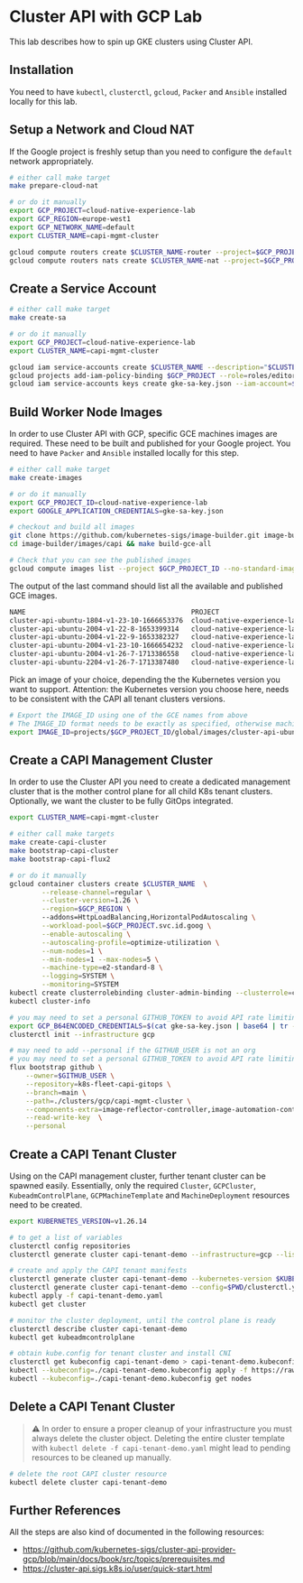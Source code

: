 # Cluster API with GCP Lab

This lab describes how to spin up GKE clusters using Cluster API.

## Installation

You need to have `kubectl`, `clusterctl`, `gcloud`, `Packer` and `Ansible` installed locally for this lab. 

## Setup a Network and Cloud NAT

If the Google project is freshly setup than you need to configure the `default` network appropriately.

```bash
# either call make target
make prepare-cloud-nat

# or do it manually
export GCP_PROJECT=cloud-native-experience-lab
export GCP_REGION=europe-west1
export GCP_NETWORK_NAME=default
export CLUSTER_NAME=capi-mgmt-cluster

gcloud compute routers create $CLUSTER_NAME-router --project=$GCP_PROJECT --region=$GCP_REGION --network=$GCP_NETWORK_NAME
gcloud compute routers nats create $CLUSTER_NAME-nat --project=$GCP_PROJECT --router-region=$GCP_REGION --router=$CLUSTER_NAME-router --nat-all-subnet-ip-ranges --auto-allocate-nat-external-ips
```

## Create a Service Account

```bash
# either call make target
make create-sa

# or do it manually
export GCP_PROJECT=cloud-native-experience-lab
export CLUSTER_NAME=capi-mgmt-cluster

gcloud iam service-accounts create $CLUSTER_NAME --description="$CLUSTER_NAME Service Account" --display-name="$CLUSTER_NAME Service Account"
gcloud projects add-iam-policy-binding $GCP_PROJECT --role=roles/editor --member=serviceAccount:$CLUSTER_NAME@$GCP_PROJECT.iam.gserviceaccount.com
gcloud iam service-accounts keys create gke-sa-key.json --iam-account=$CLUSTER_NAME@$GCP_PROJECT.iam.gserviceaccount.com
```

## Build Worker Node Images

In order to use Cluster API with GCP, specific GCE machines images are required. These need to be built and published for your Google project. You need to have `Packer` and `Ansible` installed locally for this step.

```bash
# either call make target
make create-images

# or do it manually
export GCP_PROJECT_ID=cloud-native-experience-lab
export GOOGLE_APPLICATION_CREDENTIALS=gke-sa-key.json

# checkout and build all images
git clone https://github.com/kubernetes-sigs/image-builder.git image-builder
cd image-builder/images/capi && make build-gce-all

# Check that you can see the published images
gcloud compute images list --project $GCP_PROJECT_ID --no-standard-images
```

The output of the last command should list all the available and published GCE images.

```markdown
NAME                                         PROJECT                      FAMILY                      DEPRECATED  STATUS
cluster-api-ubuntu-1804-v1-23-10-1666653376  cloud-native-experience-lab  capi-ubuntu-1804-k8s-v1-23              READY
cluster-api-ubuntu-2004-v1-22-8-1653399314   cloud-native-experience-lab  capi-ubuntu-2004-k8s-v1-22              READY
cluster-api-ubuntu-2004-v1-22-9-1653382327   cloud-native-experience-lab  capi-ubuntu-2004-k8s-v1-22              READY
cluster-api-ubuntu-2004-v1-23-10-1666654232  cloud-native-experience-lab  capi-ubuntu-2004-k8s-v1-23              READY
cluster-api-ubuntu-2004-v1-26-7-1713386558   cloud-native-experience-lab  capi-ubuntu-2004-k8s-v1-26              READY
cluster-api-ubuntu-2204-v1-26-7-1713387480   cloud-native-experience-lab  capi-ubuntu-2204-k8s-v1-26              READY
```

Pick an image of your choice, depending the the Kubernetes version you want to support. Attention: the Kubernetes version you
choose here, needs to be consistent with the CAPI all tenant clusters versions.

```bash
# Export the IMAGE_ID using one of the GCE names from above
# The IMAGE_ID format needs to be exactly as specified, otherwise machine creation will fail later on!!!
export IMAGE_ID=projects/$GCP_PROJECT_ID/global/images/cluster-api-ubuntu-2004-v1-22-9-1653382327
```

## Create a CAPI Management Cluster

In order to use the Cluster API you need to create a dedicated management cluster that is the mother control plane for
all child K8s tenant clusters. Optionally, we want the cluster to be fully GitOps integrated.

```bash
export CLUSTER_NAME=capi-mgmt-cluster

# either call make targets
make create-capi-cluster
make bootstrap-capi-cluster
make bootstrap-capi-flux2

# or do it manually
gcloud container clusters create $CLUSTER_NAME  \
		--release-channel=regular \
		--cluster-version=1.26 \
		--region=$GCP_REGION \ 
		--addons=HttpLoadBalancing,HorizontalPodAutoscaling \
		--workload-pool=$GCP_PROJECT.svc.id.goog \
		--enable-autoscaling \
		--autoscaling-profile=optimize-utilization \
		--num-nodes=1 \
		--min-nodes=1 --max-nodes=5 \
		--machine-type=e2-standard-8 \
		--logging=SYSTEM \
		--monitoring=SYSTEM
kubectl create clusterrolebinding cluster-admin-binding --clusterrole=cluster-admin --user=$$(gcloud config get-value core/account)
kubectl cluster-info

# you may need to set a personal GITHUB_TOKEN to avoid API rate limiting
export GCP_B64ENCODED_CREDENTIALS=$(cat gke-sa-key.json | base64 | tr -d '\n' )
clusterctl init --infrastructure gcp

# may need to add --personal if the GITHUB_USER is not an org
# you may need to set a personal GITHUB_TOKEN to avoid API rate limiting
flux bootstrap github \
    --owner=$GITHUB_USER \
    --repository=k8s-fleet-capi-gitops \
    --branch=main \
    --path=./clusters/gcp/capi-mgmt-cluster \
    --components-extra=image-reflector-controller,image-automation-controller \
    --read-write-key  \
    --personal
```

## Create a CAPI Tenant Cluster

Using on the CAPI management cluster, further tenant cluster can be spawned easily. Essentially, only the required `Cluster`, `GCPCluster`, `KubeadmControlPlane`, `GCPMachineTemplate` and `MachineDeployment` resources need to be created.

```bash
export KUBERNETES_VERSION=v1.26.14

# to get a list of variables
clusterctl config repositories
clusterctl generate cluster capi-tenant-demo --infrastructure=gcp --list-variables

# create and apply the CAPI tenant manifests
clusterctl generate cluster capi-tenant-demo --kubernetes-version $KUBERNETES_VERSION --control-plane-machine-count=1 --worker-machine-count=1 > capi-tenant-demo.yaml
clusterctl generate cluster capi-tenant-demo --config=$PWD/clusterctl.yaml > capi-tenant-demo.yaml
kubectl apply -f capi-tenant-demo.yaml
kubectl get cluster 

# monitor the cluster deployment, until the control plane is ready
clusterctl describe cluster capi-tenant-demo 
kubectl get kubeadmcontrolplane

# obtain kube.config for tenant cluster and install CNI
clusterctl get kubeconfig capi-tenant-demo > capi-tenant-demo.kubeconfig
kubectl --kubeconfig=./capi-tenant-demo.kubeconfig apply -f https://raw.githubusercontent.com/projectcalico/calico/v3.26.1/manifests/calico.yaml
kubectl --kubeconfig=./capi-tenant-demo.kubeconfig get nodes
```

## Delete a CAPI Tenant Cluster

> :warning: In order to ensure a proper cleanup of your infrastructure you must always delete the cluster object. Deleting the entire cluster template with `kubectl delete -f capi-tenant-demo.yaml` might lead to pending resources to be cleaned up manually.

```bash
# delete the root CAPI cluster resource
kubectl delete cluster capi-tenant-demo
```

## Further References

All the steps are also kind of documented in the following resources:
- https://github.com/kubernetes-sigs/cluster-api-provider-gcp/blob/main/docs/book/src/topics/prerequisites.md
- https://cluster-api.sigs.k8s.io/user/quick-start.html
